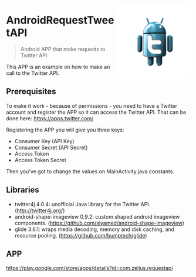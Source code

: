 <p><img src="https://github.com/lazluiz/AndroidRequestTweetAPI/blob/master/twitter-android.png" align="right" height"200px" width="200px" /></p>

# AndroidRequestTweetAPI
>Android APP that make requests to Twitter API

This APP is an example on how to make an call to the Twitter API. 

## Prerequisites
To make it work - because of permissions - you need to have a Twitter account and register the APP so it can access the Twitter API. That can be done here: https://apps.twitter.com/

Registering the APP you will give you three keys: 

- Consumer Key (API Key)
- Consumer Secret (API Secret)
- Access Token
- Access Token Secret

Then you've got to change the values on MainActivity.java constants.

## Libraries 
- twitter4j 4.0.4: unofficial Java library for the Twitter API. (http://twitter4j.org/)
- android-shape-imageview 0.9.2: custom shaped android imageview components. (https://github.com/siyamed/android-shape-imageview)
- glide 3.6.1: wraps media decoding, memory and disk caching, and resource pooling. (https://github.com/bumptech/glide)

## APP
https://play.google.com/store/apps/details?id=com.zelius.requestapi
